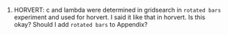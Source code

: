 1. HORVERT: c and lambda were determined in gridsearch in `rotated bars` experiment and used for horvert. I said it like that in horvert. Is this okay? Should I add `rotated bars` to Appendix?